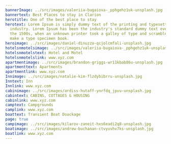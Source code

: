```yaml
---
bannerImage: ../src/images/valeriia-bugaiova-_pphgehz1uk-unsplash.jpg
bannertext: Best Places to stay in Clarion
herotitle: One of the best place to stay
herotext: Lorem Ipsum is simply dummy text of the printing and typesetting
  industry. Lorem Ipsum has been the industry's standard dummy text ever since
  the 1500s, when an unknown printer took a galley of type and scrambled it to
  make a type specimen book.
heroimage: ../src/images/daniel-dinuzzo-qcjolcmfali-unsplash.jpg
hotelsnmotelsimage: ../src/images/valeriia-bugaiova-_pphgehz1uk-unsplash.jpg
hotelsnmotelstext: Hotel and Motel
hotelsnmotelslink: www.xyz.com
apartmentimage: ../src/images/brandon-griggs-wr11kbab86u-unsplash.jpg
apartmenttext: Apartments
apartmentlink: www.xyz.com
Innimage: ../src/images/natalie-kim-flzdybibrru-unsplash.jpg
Inntext: Inn
Innlink: www.xyz.com
cabinimage: ../src/images/ardiss-hutaff-ynrfdq_jpvu-unsplash.jpg
cabintext: CABINS, COTTAGES & HOUSING
cabinlink: www.xyz.com
camptext: Campgrounds
camplink: www.xyz.com
boattext: Transient Boat Doackage
page: true
campimage: ../src/images/kilarov-zaneit-hxs6eadi2q8-unsplash.jpg
boatimage: ../src/images/andrew-buchanan-ctvyvvhv7ks-unsplash.jpg
boatlink: www.xyz.com
---
```


